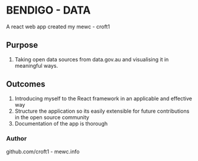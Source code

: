 # BENDIGO - DATA

A react web app created my mewc - croft1

## Purpose

1. Taking open data sources from data.gov.au and visualising it in meaningful ways.

## Outcomes

1. Introducing myself to the React framework in an applicable and effective way
1. Structure the application so its easily extensible for future contributions in the open source community
1. Documentation of the app is thorough



### Author

github.com/croft1 - mewc.info

